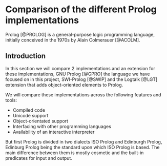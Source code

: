 # Comparison of the different Prolog implementations

Prolog [@PROLOG] is a general-purpose logic programming language,
initially conceived in the 1970s by Alain Colmerauer [@ACOLM].

## Introduction

In this section we will compare 2 implementations and an extension for these implementations,
GNU Prolog [@GPRO] the language we have focused on in this project,
SWI-Prolog [@SWIP] and the Logtalk [@LGT] extension that adds
object-oriented elements to Prolog.

We will compare these implementations across the following features and tools:

+ Compiled code
+ Unicode support
+ Object-orientated support
+ Interfacing with other programming languages
+ Availability of an interactive interpreter

But first Prolog is divided in two dialects ISO Prolog and Edinburgh Prolog, Edinburg Prolog being
the standard upon which ISO Prolog is based. The main difference between them is mostly cosmetic and
the built-in predicates for input and output.
